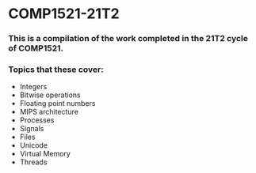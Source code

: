 # COMP1521-21T2

### This is a compilation of the work completed in the 21T2 cycle of COMP1521.

 ### Topics that these cover:
- Integers
- Bitwise operations
- Floating point numbers
- MIPS architecture
- Processes
- Signals
- Files
- Unicode
- Virtual Memory
- Threads

